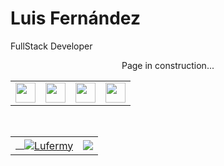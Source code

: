 <!-- Title -->
<h1 align="left">Luis Fernández</h1>
<!-- Quote -->
<p align="left">FullStack Developer</p>
<p align="center"> Page in construction...</p>
<div align="center">
<table style="none">
  <tr>
    <td><img align="center" src="https://i.imgur.com/49McsIE.png" width=32px href="www.linkedin.com/in/luis-fernandez-martinez-0bb845255"/></td>
    <td><img align="center" src="https://i.imgur.com/GmVyYAz.png" width=32px href="https://stackoverflow.com/users/16035464/lufermy"/></td>
    <td><img align="center" src="https://i.imgur.com/ziEPJ5C.jpg" width=32px href="https://forum.mikrotik.com/memberlist.php?mode=viewprofile&u=185608"/></td>
    <td><img align="center" src="https://imgur.com/a/NbbhpYS" width=32px href="www.google.com"/></td>
  </tr>
</table>    
</div>
<!-- GitHub Stats -->
<div align="center">
  <table>
    <tr>
      <td>
        <a href="https://github.com/lufermy?tab=repositories">
        <img align="center" src="https://github-readme-stats.vercel.app/api/top-langs/?username=lufermy&layout=compact&show_icons=true&title_color=81a1c0&icon_color=79ff97&text_color=d5dbe6&bg_color=2e3440" alt='Lufermy's favorite languages"/>
        </a>
      </td>
      <td>
      <a href="https://github.com/lufermy"><img align="center" src="https://github-readme-stats.vercel.app/api?username=lufermy&show_icons=true&hide=contribs,prs&cache_seconds=86400&theme=nord" />
</a>
      </td>
    </tr>
  </table>
</div>

